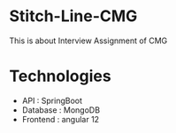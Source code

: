 # Stitch-Line-CMG
This is about Interview Assignment of CMG

# Technologies

<ul>
<li>API : SpringBoot</li>
<li>Database : MongoDB</li> 
<li>Frontend : angular 12</li>
</ul>
